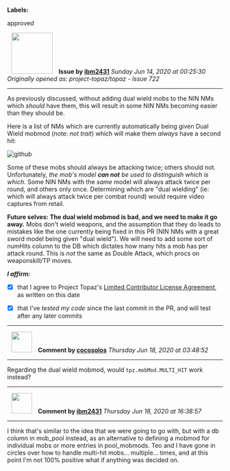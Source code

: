 **Labels:**

approved



<a href="https://github.com/ibm2431"><img src="https://avatars3.githubusercontent.com/u/13112942?v=4" width="96" height="96" hspace="10"></img></a> **Issue by [ibm2431](https://github.com/ibm2431)**
_Sunday Jun 14, 2020 at 00:25:30_
_Originally opened as: project-topaz/topaz - Issue 722_

----

As previously discussed, without adding dual wield mobs to the NIN NMs which _should_ have them, this will result in some NIN NMs becoming easier than they should be.

Here is a list of NMs which are currently automatically being given Dual Wield mobmod (note: _not trait_) which will make them _always_ have a second hit:
![github](https://user-images.githubusercontent.com/13112942/84581797-825c9900-add4-11ea-9ff9-69f2029df960.png)

Some of these mobs should always be attacking twice; others should not. Unfortunately, _the mob's model **can not** be used to distinguish which is which_. Some NIN NMs with the _same_ model will always attack twice per round, and others only once. Determining which are "dual wielding" (ie: which will always attack twice per combat round) would require video captures from retail.

**Future selves: The dual wield mobmod is bad, and we need to make it go away.** Mobs don't wield weapons, and the assumption that they do leads to mistakes like the one currently being fixed in this PR (NIN NMs with a great sword model being given "dual wield"). We will need to add some sort of numHits column to the DB which dictates how many hits a mob has per attack round. This is _not_ the same as Double Attack, which procs on weaponskill/TP moves.

<!-- place 'x' mark between square [] brackets to affirm: -->
**_I affirm:_**
- [x] that I agree to Project Topaz's [Limited Contributor License Agreement](http://project-topaz.com/blob/release/CONTRIBUTOR_AGREEMENT.md), as written on this date
- [x] that I've _tested my code_ since the last commit in the PR, and will test after any later commits




----
<a href="https://github.com/cocosolos"><img src="https://avatars2.githubusercontent.com/u/2593549?v=4" width="48" height="48" hspace="10"></img></a> **Comment by [cocosolos](https://github.com/cocosolos)**
_Thursday Jun 18, 2020 at 03:48:52_

----

Regarding the dual wield mobmod, would `tpz.mobMod.MULTI_HIT` work instead?


----
<a href="https://github.com/ibm2431"><img src="https://avatars3.githubusercontent.com/u/13112942?v=4" width="48" height="48" hspace="10"></img></a> **Comment by [ibm2431](https://github.com/ibm2431)**
_Thursday Jun 18, 2020 at 16:38:57_

----

I think that's similar to the idea that we were going to go with, but with a db column in mob_pool instead, as an alternative to defining a mobmod for individual mobs or more entries in pool_mobmods. Teo and I have gone in circles over how to handle multi-hit mobs... multiple... times, and at this point I'm not 100% positive what if anything was decided on.
